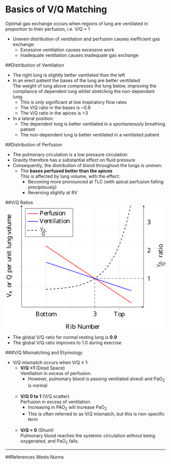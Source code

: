# Basics of V/Q Matching

Optimal gas exchange occurs when regions of lung are ventilated in proportion to their perfusion, i.e. V/Q = 1
* Uneven distribution of ventilation and perfusion causes inefficient gas exchange:
  * Excessive ventilation causes excessive work
  * Inadequate ventilation causes inadequate gas exchange

##Distribution of Ventilation

* The right lung is slightly better ventilated than the left
* In an erect patient the bases of the lung are better ventilated  
  The weight of lung above compresses the lung below, improving the compliance of dependent lung whilst stretching the non-dependent lung.
    * This is only significant at low inspiratory flow rates
    * The V/Q ratio in the bases is ~0.6
    * The V/Q ratio in the apices is >3
* In a lateral position:
  * The dependent lung is better ventilated in a spontaneously breathing patient
  * The non-dependent lung is better ventilated in a ventilated patient


##Distribution of Perfusion
* The pulmonary circulation is a low pressure circulation
* Gravity therefore has a substantial effect on fluid pressure
* Consequently, the distribution of blood throughout the lungs is uneven:
  * The **bases perfused better than the apices**  
  This is affected by lung volume, with the effect:
    * Becoming more pronounced at TLC (with apical perfusion falling precipitously)
    * Reversing slightly at RV

##V/Q Ratios
![](resources\regional-ventilation-and-perfusion.svg)
* The global V/Q ratio for normal resting lung is **0.9**
* The global V/Q ratio improves to 1.0 during exercise

###V/Q Mismatching and Etymology
* V/Q mismatch occurs when V/Q ≠ 1:
  * **V/Q >1** (Dead Space)  
  Ventilation in excess of perfusion.
    * However, pulmonary blood is passing ventilated alveoli and PaO<sub>2</sub> is normal <br><br>
  * **V/Q 0 to 1**  (V/Q scatter)  
   Perfusion in excess of ventilation.
     * Increasing in PAO<sub>2</sub> will increase PaO<sub>2</sub>
     * This is often referred to as V/Q mismatch, but this is non-specific term <br><br>
  * **V/Q = 0** (Shunt)  
Pulmonary blood reaches the systemic circulation without being oxygenated, and PaO<sub>2</sub> falls. 

---
##References
Wests
Nunns
